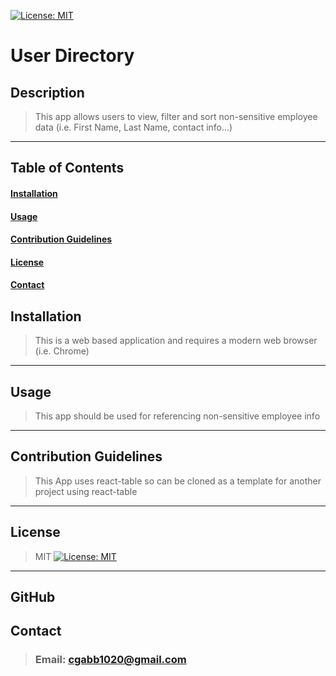 

  [![License: MIT](https://img.shields.io/badge/License-MIT-yellow.svg)](https://opensource.org/licenses/MIT)
  # User Directory
  ## Description
  >This app allows users to view, filter and sort non-sensitive employee data (i.e. First Name, Last Name, contact info...)
  <hr>

  ## Table of Contents
  #### [Installation](#Installation)
  #### [Usage](#Usage)
  #### [Contribution Guidelines](#Contribution-Guidelines)
  #### [License](#License)
  #### [Contact](#Contact)

  
  ## Installation
  >This is a web based application and requires a modern web browser (i.e. Chrome)
  <hr>
  
  ## Usage
  >This app should be used for referencing non-sensitive employee info
  <hr>

  ## Contribution Guidelines
  >This App uses react-table so can be cloned as a template for another project using react-table
  <hr>

  ## License
  >MIT
  >[![License: MIT](https://img.shields.io/badge/License-MIT-yellow.svg)](https://opensource.org/licenses/MIT)
  <hr>

  ## GitHub

  ## Contact
  >### Email: cgabb1020@gmail.com